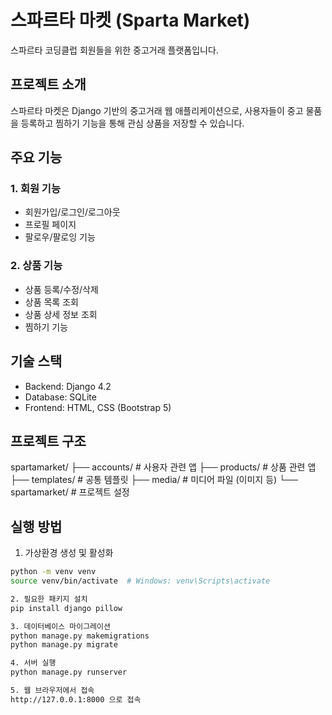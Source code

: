 # 스파르타 마켓 (Sparta Market)

스파르타 코딩클럽 회원들을 위한 중고거래 플랫폼입니다.

## 프로젝트 소개

스파르타 마켓은 Django 기반의 중고거래 웹 애플리케이션으로, 사용자들이 중고 물품을 등록하고 찜하기 기능을 통해 관심 상품을 저장할 수 있습니다.

## 주요 기능

### 1. 회원 기능
- 회원가입/로그인/로그아웃
- 프로필 페이지
- 팔로우/팔로잉 기능

### 2. 상품 기능
- 상품 등록/수정/삭제
- 상품 목록 조회
- 상품 상세 정보 조회
- 찜하기 기능

## 기술 스택

- Backend: Django 4.2
- Database: SQLite
- Frontend: HTML, CSS (Bootstrap 5)

## 프로젝트 구조
spartamarket/
├── accounts/              # 사용자 관련 앱
├── products/             # 상품 관련 앱
├── templates/            # 공통 템플릿
├── media/               # 미디어 파일 (이미지 등)
└── spartamarket/        # 프로젝트 설정

## 실행 방법

1. 가상환경 생성 및 활성화
```bash
python -m venv venv
source venv/bin/activate  # Windows: venv\Scripts\activate

2. 필요한 패키지 설치
pip install django pillow

3. 데이터베이스 마이그레이션
python manage.py makemigrations
python manage.py migrate

4. 서버 실행
python manage.py runserver

5. 웹 브라우저에서 접속
http://127.0.0.1:8000 으로 접속


